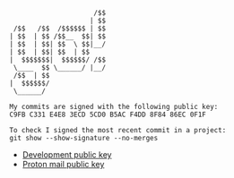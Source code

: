 ```
                     /$$
                    | $$
 /$$   /$$  /$$$$$$ | $$
| $$  | $$ /$$__  $$| $$
| $$  | $$| $$  \ $$|__/
| $$  | $$| $$  | $$    
|  $$$$$$$|  $$$$$$/ /$$
 \____  $$ \______/ |__/
 /$$  | $$              
|  $$$$$$/              
 \______/

My commits are signed with the following public key:
C9FB C331 E4E8 3ECD 5CD0 B5AC F4DD 8F84 86EC 0F1F

To check I signed the most recent commit in a project:
git show --show-signature --no-merges
```
- [Development public key](./publickey.robnetzke@gmail.asc)
- [Proton mail public key](./publickey.rustaceanrob@protonmail.com.asc)
